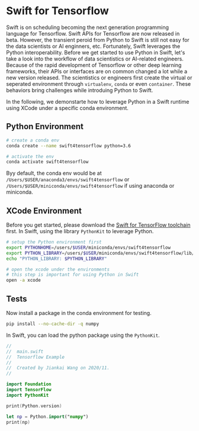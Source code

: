 # Swift for Tensorflow

Swift is on scheduling becoming the next generation programming language for Tensorflow. Swift APIs for Tensorflow are now released in beta. However, the transient peroid from Python to Swift is still not easy for the data scientists or AI enginners, etc. Fortunately, Swift leverages the Python interoperability. Before we get started to use Python in Swift, let's take a look into the workflow of data scientistics or AI-related engineers. Because of the rapid development of Tensorflow or other deep learning frameworks, their APIs or interfaces are on common changed a lot while a new version released. The scientistics or engineers first create the virtual or seperated environment through `virtualenv`, `conda` or even `container`. These behaviors bring challenges while introduing Python to Swift.

In the following, we demonstarte how to leverage Python in a Swift runtime using XCode under a specific conda environment.

## Python Environment

```sh
# create a conda env
conda create --name swift4tensorflow python=3.6

# activate the env
conda activate swift4tensorflow
```

Byy default, the conda env would be at `/Users/$USER/anaconda3/envs/swift4tensorflow` or `/Users/$USER/miniconda/envs/swift4tensorflow` if using anaconda or miniconda.

## XCode Environment

Before you get started, please download the [Swift for TensorFlow toolchain](https://github.com/tensorflow/swift/blob/main/Installation.md) first. In Swift, using the library `PythonKit` to leverage Python.

```sh
# setup the Python environment first
export PYTHONHOME=/users/$USER/miniconda/envs/swift4tensorflow
export PYTHON_LIBRARY=/users/$USER/miniconda/envs/swift4tensorflow/lib/libpython3.6m.dylib
echo "PYTHON_LIBRARY: $PYTHON_LIBRARY"

# open the xcode under the environments
# this step is important for using Python in Swift
open -a xcode
```

## Tests

Now install a package in the conda environment for testing.

```sh
pip install --no-cache-dir -q numpy
```

In Swift, you can load the python package using the `PythonKit`.

```swift
//
//  main.swift
//  Tensorflow Example
//
//  Created by Jiankai Wang on 2020/11.
//

import Foundation
import TensorFlow
import PythonKit

print(Python.version)

let np = Python.import("numpy")
print(np)
```